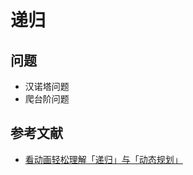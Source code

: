 # 递归

## 问题

- 汉诺塔问题
- 爬台阶问题

## 参考文献

- [看动画轻松理解「递归」与「动态规划」](https://juejin.cn/post/6844903747370352654)

